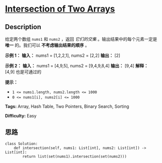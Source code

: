 # [Intersection of Two Arrays][title]

## Description

给定两个数组 `nums1` 和 `nums2` ，返回 _它们的交集_  。输出结果中的每个元素一定是 **唯一** 的。我们可以
**不考虑输出结果的顺序** 。



**示例 1：**
            **输入：** nums1 = [1,2,2,1], nums2 = [2,2]    **输出：** [2]    

**示例 2：**
            **输入：** nums1 = [4,9,5], nums2 = [9,4,9,8,4]    **输出：** [9,4]    **解释：** [4,9] 也是可通过的    



**提示：**

  * `1 <= nums1.length, nums2.length <= 1000`
  * `0 <= nums1[i], nums2[i] <= 1000`


**Tags:** Array, Hash Table, Two Pointers, Binary Search, Sorting

**Difficulty:** Easy

## 思路

``` python3
class Solution:
    def intersection(self, nums1: List[int], nums2: List[int]) -> List[int]:
        return list(set(nums1).intersection(set(nums2)))
```

[title]: https://leetcode-cn.com/problems/intersection-of-two-arrays
